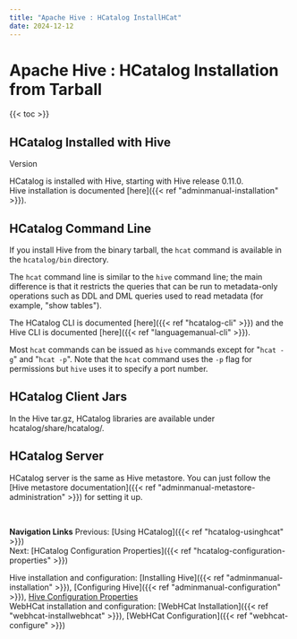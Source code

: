 ```yaml
---
title: "Apache Hive : HCatalog InstallHCat"
date: 2024-12-12
---
```


# Apache Hive : HCatalog Installation from Tarball

{{< toc >}}

## HCatalog Installed with Hive

Version

HCatalog is installed with Hive, starting with Hive release 0.11.0.  
 Hive installation is documented [here]({{< ref "adminmanual-installation" >}}).

## HCatalog Command Line

If you install Hive from the binary tarball, the `hcat` command is available in the `hcatalog/bin` directory.

The `hcat` command line is similar to the `hive` command line; the main difference is that it restricts the queries that can be run to metadata-only operations such as DDL and DML queries used to read metadata (for example, "show tables").

The HCatalog CLI is documented [here]({{< ref "hcatalog-cli" >}}) and the Hive CLI is documented [here]({{< ref "languagemanual-cli" >}}).

Most `hcat` commands can be issued as `hive` commands except for "`hcat -g`" and "`hcat -p`". Note that the `hcat` command uses the `-p` flag for permissions but `hive` uses it to specify a port number.

## HCatalog Client Jars

In the Hive tar.gz, HCatalog libraries are available under hcatalog/share/hcatalog/.

## HCatalog Server

HCatalog server is the same as Hive metastore. You can just follow the [Hive metastore documentation]({{< ref "adminmanual-metastore-administration" >}}) for setting it up.

 

**Navigation Links**
Previous: [Using HCatalog]({{< ref "hcatalog-usinghcat" >}})  
 Next: [HCatalog Configuration Properties]({{< ref "hcatalog-configuration-properties" >}})

Hive installation and configuration: [Installing Hive]({{< ref "adminmanual-installation" >}}), [Configuring Hive]({{< ref "adminmanual-configuration" >}}), [Hive Configuration Properties](https://cwiki.apache.org/confluence/display/Hive/Configuration+Properties)  
 WebHCat installation and configuration: [WebHCat Installation]({{< ref "webhcat-installwebhcat" >}}), [WebHCat Configuration]({{< ref "webhcat-configure" >}})



 

 

